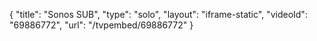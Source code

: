 {
    "title": "Sonos SUB",
    "type": "solo",
    "layout": "iframe-static",
    "videoId": "69886772",
    "url": "\/tvpembed\/69886772"
}